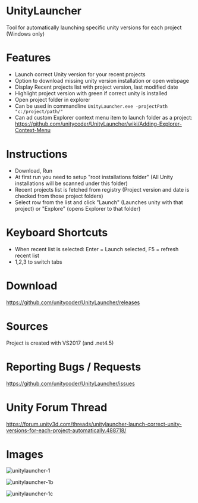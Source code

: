 # UnityLauncher

Tool for automatically launching specific unity versions for each project (Windows only)

# Features
- Launch correct Unity version for your recent projects
- Option to download missing unity version installation or open webpage
- Display Recent projects list with project version, last modified date
- Highlight project version with green if correct unity is installed
- Open project folder in explorer
- Can be used in commandline `UnityLauncher.exe -projectPath "c:/project/path/"`
- Can ad custom Explorer context menu item to launch folder as a project: https://github.com/unitycoder/UnityLauncher/wiki/Adding-Explorer-Context-Menu

# Instructions
- Download, Run
- At first run you need to setup "root installations folder" (All Unity installations will be scanned under this folder)
- Recent projects list is fetched from registry (Project version and date is checked from those project folders)
- Select row from the list and click "Launch" (Launches unity with that project) or "Explore" (opens Explorer to that folder)

# Keyboard Shortcuts
- When recent list is selected: Enter = Launch selected, F5 = refresh recent list
- 1,2,3 to switch tabs

# Download
https://github.com/unitycoder/UnityLauncher/releases

# Sources
Project is created with VS2017 (and .net4.5)

# Reporting Bugs / Requests
https://github.com/unitycoder/UnityLauncher/issues

# Unity Forum Thread
https://forum.unity3d.com/threads/unitylauncher-launch-correct-unity-versions-for-each-project-automatically.488718/

# Images
![unitylauncher-1](https://user-images.githubusercontent.com/5438317/29495593-0f2f1d54-85f5-11e7-929b-96fbe0147b2e.jpg)

![unitylauncher-1b](https://user-images.githubusercontent.com/5438317/29495592-0f2bdf18-85f5-11e7-9d69-a29bf1f1b4f4.jpg)

![unitylauncher-1c](https://user-images.githubusercontent.com/5438317/29495591-0ee98ef6-85f5-11e7-849f-e78977f4f473.jpg)
